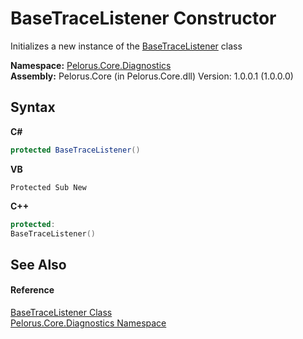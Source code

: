 # BaseTraceListener Constructor 
 

Initializes a new instance of the <a href="E94DFA3F">BaseTraceListener</a> class

**Namespace:**&nbsp;<a href="9C794B0B">Pelorus.Core.Diagnostics</a><br />**Assembly:**&nbsp;Pelorus.Core (in Pelorus.Core.dll) Version: 1.0.0.1 (1.0.0.0)

## Syntax

**C#**<br />
``` C#
protected BaseTraceListener()
```

**VB**<br />
``` VB
Protected Sub New
```

**C++**<br />
``` C++
protected:
BaseTraceListener()
```


## See Also


#### Reference
<a href="E94DFA3F">BaseTraceListener Class</a><br /><a href="9C794B0B">Pelorus.Core.Diagnostics Namespace</a><br />